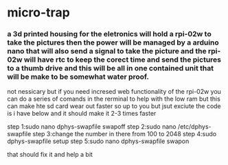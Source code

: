 # micro-trap

### a 3d printed housing for the eletronics will hold a rpi-02w to take the pictures then the power will be managed by a arduino nano that will also send a signal to take the picture and the rpi-02w will have rtc to keep the corect time and send the pictures to a thumb drive and this will be all in one contained unit that will be make to be somewhat water proof.







not nessicary but if you need incresed web functionality of the rpi-02w you can do a series of comands in the rerminal to help with the low ram but this can make hte sd card wear out faster so up to you  but jsut exciute the code is i have below and it should make it 2-3 times faster 

step 1:sudo nano dphys-swapfile swapoff 
step 2:sudo nano /etc/dphys-swapfile
step 3:change the number in there from 100 to 2048
step 4:sudo dphys-swapfile setup
step 5:sudo nano dphys-swapfile swapon

that should fix it and help a bit 
